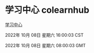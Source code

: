 # 学习中心 colearnhub
[学习中心](http://27.19.33.125:56308/colearnhub/)

2022年 10月 08日 星期六 16:00:03 CST

2022年 10月 08日 星期六 08:00:03 GMT
